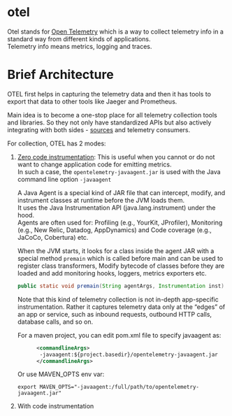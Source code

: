 # otel
Otel stands for [Open Telemetry](https://opentelemetry.io/) which is a way to collect telemetry info in a standard way from different kinds of applications.  
Telemetry info means metrics, logging and traces.

# Brief Architecture
OTEL first helps in capturing the telemetry data and then it has tools to export that data to other tools like Jaeger and Prometheus.

Main idea is to become a one-stop place for all telemetry collection tools and libraries. So they not only have standardized APIs but also actively integrating with both sides - [sources](https://github.com/open-telemetry/opentelemetry-java-instrumentation/blob/main/docs/supported-libraries.md) and telemetry consumers.

For collection, OTEL has 2 modes:  
1. [Zero code instrumentation](https://opentelemetry.io/docs/zero-code/java/):
   This is useful when you cannot or do not want to change application code for emitting metrics.  
   In such a case, the `opentelemetry-javaagent.jar` is used with the Java command line option `-javaagent`
   
   A Java Agent is a special kind of JAR file that can intercept, modify, and instrument classes at runtime before the JVM loads them.  
   It uses the Java Instrumentation API (java.lang.instrument) under the hood.  
   Agents are often used for: Profiling (e.g., YourKit, JProfiler), Monitoring (e.g., New Relic, Datadog, AppDynamics) and Code coverage (e.g., JaCoCo, Cobertura) etc.

   When the JVM starts, it looks for a class inside the agent JAR with a special method `premain` which is called before main and can be used to register class transformers, Modify bytecode of classes before they are loaded and add monitoring hooks, loggers, metrics exporters etc.

   ```java
   public static void premain(String agentArgs, Instrumentation inst)
   ```
   
   Note that this kind of telemetry collection is not in-depth app-specific instrumentation. Rather it captures telemetry data only at the “edges” of an app or service, such as inbound requests, outbound HTTP calls, database calls, and so on.

   For a maven project, you can edit pom.xml file to specify javaagent as:
   ```xml
         <commandlineArgs>
          -javaagent:${project.basedir}/opentelemetry-javaagent.jar
         </commandlineArgs>
   ```
   Or use MAVEN_OPTS env var:  
   ```
   export MAVEN_OPTS="-javaagent:/full/path/to/opentelemetry-javaagent.jar"
   ```
   

3. With code instrumentation

   
